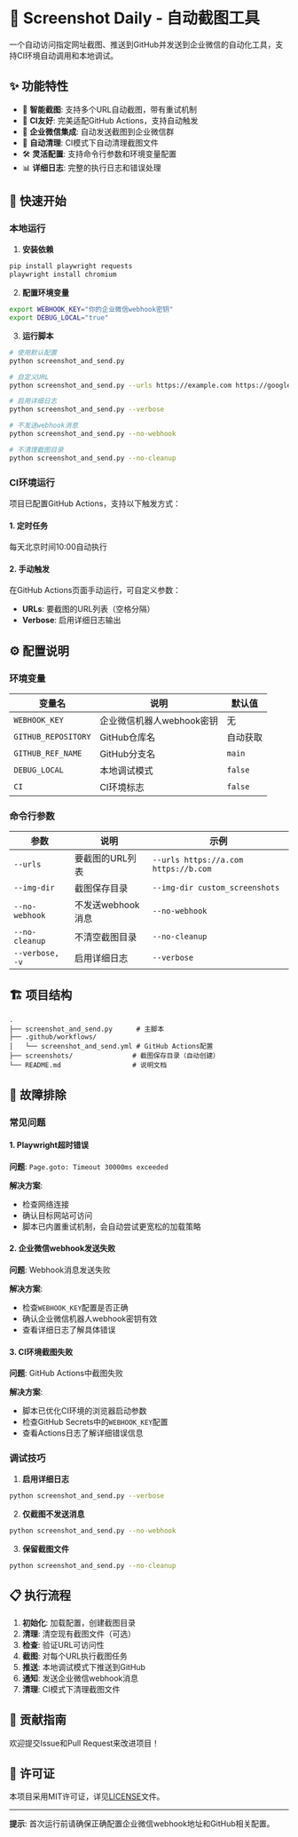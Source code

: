 # 📸 Screenshot Daily - 自动截图工具

一个自动访问指定网址截图、推送到GitHub并发送到企业微信的自动化工具，支持CI环境自动调用和本地调试。

## ✨ 功能特性

- 🎯 **智能截图**: 支持多个URL自动截图，带有重试机制
- 🚀 **CI友好**: 完美适配GitHub Actions，支持自动触发
- 📱 **企业微信集成**: 自动发送截图到企业微信群
- 🔄 **自动清理**: CI模式下自动清理截图文件
- 🛠️ **灵活配置**: 支持命令行参数和环境变量配置
- 📊 **详细日志**: 完整的执行日志和错误处理

## 🚀 快速开始

### 本地运行

1. **安装依赖**
```bash
pip install playwright requests
playwright install chromium
```

2. **配置环境变量**
```bash
export WEBHOOK_KEY="你的企业微信webhook密钥"
export DEBUG_LOCAL="true"
```

3. **运行脚本**
```bash
# 使用默认配置
python screenshot_and_send.py

# 自定义URL
python screenshot_and_send.py --urls https://example.com https://google.com

# 启用详细日志
python screenshot_and_send.py --verbose

# 不发送webhook消息
python screenshot_and_send.py --no-webhook

# 不清理截图目录
python screenshot_and_send.py --no-cleanup
```

### CI环境运行

项目已配置GitHub Actions，支持以下触发方式：

#### 1. 定时任务
每天北京时间10:00自动执行

#### 2. 手动触发
在GitHub Actions页面手动运行，可自定义参数：
- **URLs**: 要截图的URL列表（空格分隔）
- **Verbose**: 启用详细日志输出

## ⚙️ 配置说明

### 环境变量

| 变量名 | 说明 | 默认值 |
|--------|------|--------|
| `WEBHOOK_KEY` | 企业微信机器人webhook密钥 | 无 |
| `GITHUB_REPOSITORY` | GitHub仓库名 | 自动获取 |
| `GITHUB_REF_NAME` | GitHub分支名 | `main` |
| `DEBUG_LOCAL` | 本地调试模式 | `false` |
| `CI` | CI环境标志 | `false` |

### 命令行参数

| 参数 | 说明 | 示例 |
|------|------|------|
| `--urls` | 要截图的URL列表 | `--urls https://a.com https://b.com` |
| `--img-dir` | 截图保存目录 | `--img-dir custom_screenshots` |
| `--no-webhook` | 不发送webhook消息 | `--no-webhook` |
| `--no-cleanup` | 不清空截图目录 | `--no-cleanup` |
| `--verbose, -v` | 启用详细日志 | `--verbose` |

## 🏗️ 项目结构

```
.
├── screenshot_and_send.py      # 主脚本
├── .github/workflows/
│   └── screenshot_and_send.yml # GitHub Actions配置
├── screenshots/               # 截图保存目录（自动创建）
└── README.md                  # 说明文档
```

## 🔧 故障排除

### 常见问题

#### 1. Playwright超时错误
**问题**: `Page.goto: Timeout 30000ms exceeded`

**解决方案**:
- 检查网络连接
- 确认目标网站可访问
- 脚本已内置重试机制，会自动尝试更宽松的加载策略

#### 2. 企业微信webhook发送失败
**问题**: Webhook消息发送失败

**解决方案**:
- 检查`WEBHOOK_KEY`配置是否正确
- 确认企业微信机器人webhook密钥有效
- 查看详细日志了解具体错误

#### 3. CI环境截图失败
**问题**: GitHub Actions中截图失败

**解决方案**:
- 脚本已优化CI环境的浏览器启动参数
- 检查GitHub Secrets中的`WEBHOOK_KEY`配置
- 查看Actions日志了解详细错误信息

### 调试技巧

1. **启用详细日志**
```bash
python screenshot_and_send.py --verbose
```

2. **仅截图不发送消息**
```bash
python screenshot_and_send.py --no-webhook
```

3. **保留截图文件**
```bash
python screenshot_and_send.py --no-cleanup
```

## 📋 执行流程

1. **初始化**: 加载配置，创建截图目录
2. **清理**: 清空现有截图文件（可选）
3. **检查**: 验证URL可访问性
4. **截图**: 对每个URL执行截图任务
5. **推送**: 本地调试模式下推送到GitHub
6. **通知**: 发送企业微信webhook消息
7. **清理**: CI模式下清理截图文件

## 🤝 贡献指南

欢迎提交Issue和Pull Request来改进项目！

## 📄 许可证

本项目采用MIT许可证，详见[LICENSE](LICENSE)文件。

---

**提示**: 首次运行前请确保正确配置企业微信webhook地址和GitHub相关配置。
